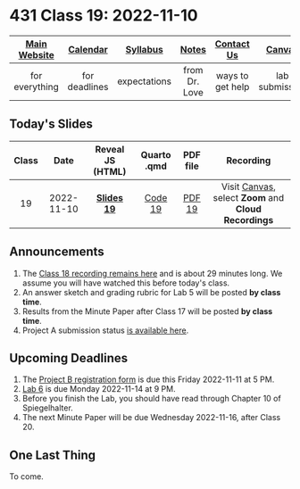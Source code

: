 # 431 Class 19: 2022-11-10

[Main Website](https://thomaselove.github.io/431-2022/) | [Calendar](https://thomaselove.github.io/431-2022/calendar.html) | [Syllabus](https://thomaselove.github.io/431-syllabus-2022/) | [Notes](https://thomaselove.github.io/431-notes/) | [Contact Us](https://thomaselove.github.io/431-2022/contact.html) | [Canvas](https://canvas.case.edu) | [Data and Code](https://github.com/THOMASELOVE/431-data)
:-----------: | :--------------: | :----------: | :---------: | :-------------: | :-----------: | :------------:
for everything | for deadlines | expectations | from Dr. Love | ways to get help | lab submission | for downloads

## Today's Slides

Class | Date | Reveal JS (HTML) | Quarto .qmd | PDF file | Recording
:---: | :--------: | :------: | :------: | :--------: | :-------------:
19 | 2022-11-10 | **[Slides 19](https://thomaselove.github.io/431-slides-2022/class19.html)** | [Code 19](https://thomaselove.github.io/431-slides-2022/class19.qmd) | [PDF 19](431%20Class%2019.pdf) | Visit [Canvas](https://canvas.case.edu/), select **Zoom** and **Cloud Recordings**

## Announcements

1. The [Class 18 recording remains here](https://cwru.zoom.us/rec/share/eXf6w1TnN4QYSWm6I2GipI9jE7VdTJWOCi2HjDMGefqbYnbWZhJ392lv1KIJoVcg.8uoy_ilFkKk5L3d9) and is about 29 minutes long. We assume you will have watched this before today's class.
2. An answer sketch and grading rubric for Lab 5 will be posted **by class time**.
3. Results from the Minute Paper after Class 17 will be posted **by class time**.
4. Project A submission status [is available here](https://github.com/THOMASELOVE/431-classes-2022/blob/main/projectA/submission_status.md).

## Upcoming Deadlines

1. The [Project B registration form](https://bit.ly/431-projB-registration-2022) is due this Friday 2022-11-11 at 5 PM. 
2. [Lab 6](https://github.com/THOMASELOVE/431-labs-2022) is due Monday 2022-11-14 at 9 PM.
3. Before you finish the Lab, you should have read through Chapter 10 of Spiegelhalter.
4. The next Minute Paper will be due Wednesday 2022-11-16, after Class 20.

## One Last Thing

To come.
